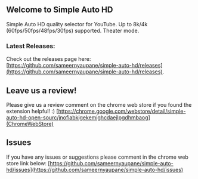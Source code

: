 ## Welcome to Simple Auto HD
Simple Auto HD quality selector for YouTube. Up to 8k/4k (60fps/50fps/48fps/30fps) supported. Theater mode.

### Latest Releases:
Check out the releases page here: [https://github.com/sameernyaupane/simple-auto-hd/releases](https://github.com/sameernyaupane/simple-auto-hd/releases).

## Leave us a review!
Please give us a review comment on the chrome web store if you found the extension helpful! :)
[https://chrome.google.com/webstore/detail/simple-auto-hd-open-sourc/jnofiabkigekemighcdaejlpgdhmbaog](ChromeWebStore)

## Issues
If you have any issues or suggestions please comment in the chrome web store link below:
[https://github.com/sameernyaupane/simple-auto-hd/issues](https://github.com/sameernyaupane/simple-auto-hd/issues)
